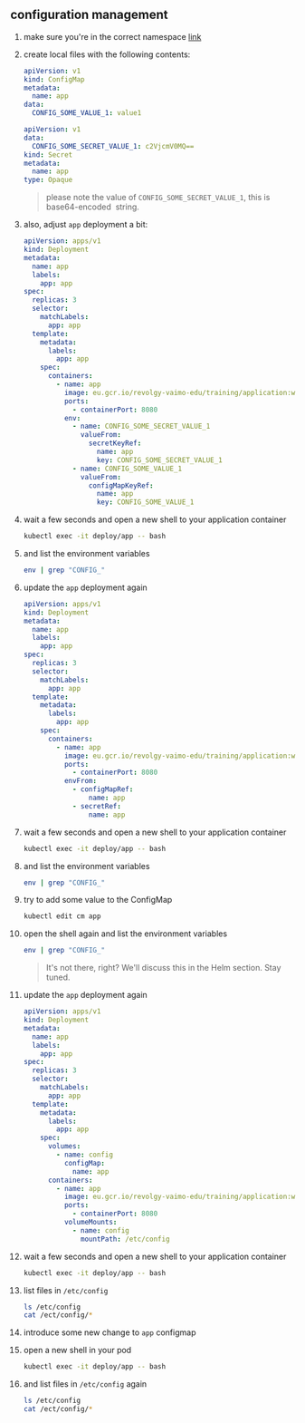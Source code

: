 ## configuration management

1. make sure you're in the correct namespace [link](./00_single_pod.md)

2. create local files with the following contents:

    ```yaml
    apiVersion: v1
    kind: ConfigMap
    metadata:
      name: app
    data:
      CONFIG_SOME_VALUE_1: value1
    ```

    ```yaml
    apiVersion: v1
    data:
      CONFIG_SOME_SECRET_VALUE_1: c2VjcmV0MQ==
    kind: Secret
    metadata:
      name: app
    type: Opaque
    ```

    > please note the value of `CONFIG_SOME_SECRET_VALUE_1`, this is base64-encoded
    > string.

3. also, adjust `app` deployment a bit:

    ```yaml
    apiVersion: apps/v1
    kind: Deployment
    metadata:
      name: app
      labels:
        app: app
    spec:
      replicas: 3
      selector:
        matchLabels:
          app: app
      template:
        metadata:
          labels:
            app: app
        spec:
          containers:
            - name: app
              image: eu.gcr.io/revolgy-vaimo-edu/training/application:working
              ports:
                - containerPort: 8080
              env:
                - name: CONFIG_SOME_SECRET_VALUE_1
                  valueFrom:
                    secretKeyRef:
                      name: app
                      key: CONFIG_SOME_SECRET_VALUE_1
                - name: CONFIG_SOME_VALUE_1
                  valueFrom:
                    configMapKeyRef:
                      name: app
                      key: CONFIG_SOME_VALUE_1
    ```

4. wait a few seconds and open a new shell to your application container

    ```bash
    kubectl exec -it deploy/app -- bash
    ```

5. and list the environment variables

    ```bash
    env | grep "CONFIG_"
    ```

6. update the `app` deployment again

    ```yaml
    apiVersion: apps/v1
    kind: Deployment
    metadata:
      name: app
      labels:
        app: app
    spec:
      replicas: 3
      selector:
        matchLabels:
          app: app
      template:
        metadata:
          labels:
            app: app
        spec:
          containers:
            - name: app
              image: eu.gcr.io/revolgy-vaimo-edu/training/application:working
              ports:
                - containerPort: 8080
              envFrom:
                - configMapRef:
                    name: app
                - secretRef:
                    name: app
    ```

7. wait a few seconds and open a new shell to your application container

    ```bash
    kubectl exec -it deploy/app -- bash
    ```

8. and list the environment variables

    ```bash
    env | grep "CONFIG_"
    ```

9. try to add some value to the ConfigMap


    ```bash
    kubectl edit cm app
    ```

10. open the shell again and list the environment variables

    ```bash
    env | grep "CONFIG_"
    ```

    > It's not there, right? We'll discuss this in the Helm section.
    > Stay tuned.

11. update the `app` deployment again

    ```yaml
    apiVersion: apps/v1
    kind: Deployment
    metadata:
      name: app
      labels:
        app: app
    spec:
      replicas: 3
      selector:
        matchLabels:
          app: app
      template:
        metadata:
          labels:
            app: app
        spec:
          volumes:
            - name: config
              configMap:
                name: app
          containers:
            - name: app
              image: eu.gcr.io/revolgy-vaimo-edu/training/application:working
              ports:
                - containerPort: 8080
              volumeMounts:
                - name: config
                  mountPath: /etc/config
    ```

12. wait a few seconds and open a new shell to your application container

    ```bash
    kubectl exec -it deploy/app -- bash
    ```

13. list files in `/etc/config`

    ```bash
    ls /etc/config
    cat /ect/config/*
    ```

14. introduce some new change to `app` configmap

15. open a new shell in your pod

    ```bash
    kubectl exec -it deploy/app -- bash
    ```

16. and list files in `/etc/config` again

    ```bash
    ls /etc/config
    cat /ect/config/*
    ```
